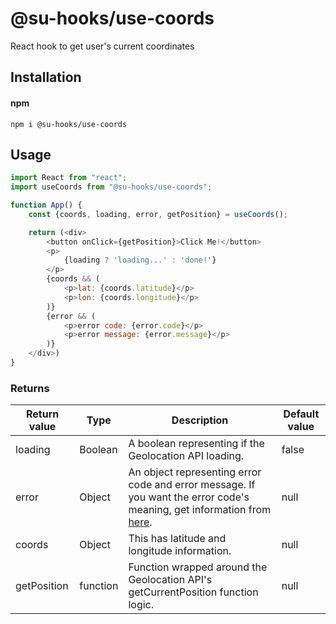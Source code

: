 # @su-hooks/use-coords

React hook to get user's current coordinates

## Installation

#### npm

`npm i @su-hooks/use-coords`

## Usage

```javascript
import React from "react";
import useCoords from "@su-hooks/use-coords";

function App() {
	const {coords, loading, error, getPosition} = useCoords();

	return (<div>
		<button onClick={getPosition}>Click Me!</button>
		<p>
			{loading ? 'loading...' : 'done!'}
		</p>
		{coords && (
			<p>lat: {coords.latitude}</p>
			<p>lon: {coords.longitude}</p>
		)}
		{error && (
			<p>error code: {error.code}</p>
			<p>error message: {error.message}</p>
		)}
	</div>)
}
```

### Returns

| Return value | Type     | Description                                                                                                                                                                                        | Default value |
| ------------ | -------- | -------------------------------------------------------------------------------------------------------------------------------------------------------------------------------------------------- | ------------- |
| loading      | Boolean  | A boolean representing if the Geolocation API loading.                                                                                                                                             | false         |
| error        | Object   | An object representing error code and error message. If you want the error code's meaning, get information from [here](https://developer.mozilla.org/en-US/docs/Web/API/GeolocationPositionError). | null          |
| coords       | Object   | This has latitude and longitude information.                                                                                                                                                       | null          |
| getPosition  | function | Function wrapped around the Geolocation API's getCurrentPosition function logic.                                                                                                                   | null          |
